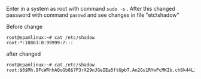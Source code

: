 

Enter in a system as root with command ``` sudo -s ``` . After this changed password with command ```passwd``` and see changes in file "etc\shadow"

Before change
```
root@epamlinux:~# cat /etc/shadow
root:*:18863:0:99999:7:::
```

 after changed
```
root@epamlinux:~# cat /etc/shadow
root:$6$Mh.9FcWRhhAQoGb8$7P3rX29nJGeIEa5ftUpbT.An2Gu1RYwPcMKIb.ch8k44LJv/6lj.0CJUnsnvAHbTBhXLJY/ZFh7L3a4s/pm8T/:19082:0:99999:7:::
```
